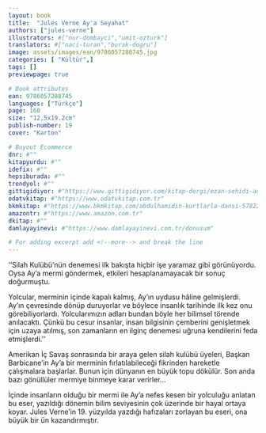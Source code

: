 ```yaml
---
layout: book
title:  "Jules Verne Ay'a Seyahat"
authors: ["jules-verne"]
illustrators: #["nur-dombayci","umit-ozturk"]
translators: #["naci-turan","burak-dogru"]
image: assets/images/ean/9786057288745.jpg
categories: [ "Kültür",]
tags: []
previewpage: true

# Book attributes
ean: 9786057288745
languages: ["Türkçe"]
page: 160
size: "12,5x19.2cm"
publish-number: 19
cover: "Karton"

# Buyout Ecommerce
dnr: #""
kitapyurdu: #""
idefix: #""
hepsiburada: #""
trendyol: #""
gittigidiyor: #"https://www.gittigidiyor.com/kitap-dergi/ezan-sehidi-adnan-menderes_pdp_732728793"
odatvkitap: #"https://www.odatvkitap.com.tr"
bkmkitap: #"https://www.bkmkitap.com/abdulhamidin-kurtlarla-dansi-578226"
amazontr: #"https://www.amazon.com.tr"
dkitap: #""
damlayayinevi: #"https://www.damlayayinevi.com.tr/donusum"

# For adding excerpt add <!--more--> and break the line
---
```

‘’Silah Kulübü’nün denemesi ilk bakışta hiçbir işe yaramaz gibi görünüyordu. Oysa Ay’a mermi göndermek, etkileri hesaplanamayacak bir sonuç doğurmuştu.

Yolcular, merminin içinde kapalı kalmış, Ay’ın uydusu hâline gelmişlerdi. Ay’ın çevresinde dönüp duruyorlar ve böylece insanlık tarihinde ilk kez onu görebiliyorlardı. Yolcularımızın adları bundan böyle her bilimsel törende anılacaktı. Çünkü bu cesur insanlar, insan bilgisinin çemberini genişletmek için uzaya atılmış, son zamanların en ilginç denemesi uğruna kendilerini feda etmişlerdi.’’

Amerikan İç Savaş sonrasında bir araya gelen silah kulübü üyeleri, Başkan Barbicane’in Ay’a bir merminin fırlatılabileceği fikrinden hareketle çalışmalara başlarlar. Bunun için dünyanın en büyük topu dökülür. Son anda bazı gönüllüler mermiye binmeye karar verirler...

İçinde insanların olduğu bir mermi ile Ay’a nefes kesen bir yolculuğu anlatan bu eser, yazıldığı dönemin bilim seviyesinin çok üzerinde bir hayal ortaya koyar. Jules Verne’in 19. yüzyılda yazdığı hafızaları zorlayan bu eseri, ona büyük bir ün kazandırmıştır.


<!--more--> 